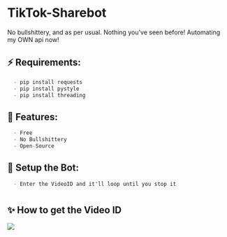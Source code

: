 # TikTok-Sharebot
No bullshittery, and as per usual. Nothing you've seen before! Automating my OWN api now!
## ⚡ Requirements:
```cs
  - pip install requests
  - pip install pystyle
  - pip install threading
```

## 🐺 Features:
```cs
  - Free
  - No Bullshittery
  - Open-Source
```



## 🚀 Setup the Bot:
```cs
  - Enter the VideoID and it'll loop until you stop it
```

#

## ✨ How to get the Video ID

<img src='https://cdn.discordapp.com/attachments/947217356445351977/963416117756436520/unknown.png'>


